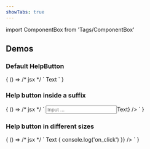 ```yaml
---
showTabs: true
---
```


import ComponentBox from 'Tags/ComponentBox'

## Demos

### Default HelpButton

<ComponentBox data-visual-test="help-button-default">
	{
	() => /* jsx */ `
<HelpButton>
	Text
</HelpButton>
	`
	}
</ComponentBox>

### Help button inside a suffix

<ComponentBox data-visual-test="help-button-suffix">
	{
	() => /* jsx */ `
<Input
	size={10}
	placeholder="Input ..."
	suffix={<HelpButton title="Custom title">Text</HelpButton>}
/>
	`
	}
</ComponentBox>

### Help button in different sizes

<ComponentBox data-visual-test="help-button-sizes">
	{
	() => /* jsx */ `
<HelpButton title="Custom title">Text</HelpButton>
<HelpButton
	size="small"
	left
	on_click={() => {
    	console.log('on_click')
	}}
/>
	`
	}
</ComponentBox>
